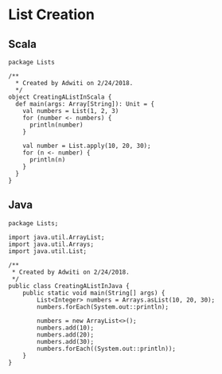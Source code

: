 # List Creation

## Scala 

    package Lists
    
    /**
      * Created by Adwiti on 2/24/2018.
      */
    object CreatingAListInScala {
      def main(args: Array[String]): Unit = {
        val numbers = List(1, 2, 3)
        for (number <- numbers) {
          println(number)
        }
    
        val number = List.apply(10, 20, 30);
        for (n <- number) {
          println(n)
        }
      }
    }

## Java

    package Lists;
    
    import java.util.ArrayList;
    import java.util.Arrays;
    import java.util.List;
    
    /**
     * Created by Adwiti on 2/24/2018.
     */
    public class CreatingAListInJava {
        public static void main(String[] args) {
            List<Integer> numbers = Arrays.asList(10, 20, 30);
            numbers.forEach(System.out::println);
    
            numbers = new ArrayList<>();
            numbers.add(10);
            numbers.add(20);
            numbers.add(30);
            numbers.forEach((System.out::println));
        }
    }
